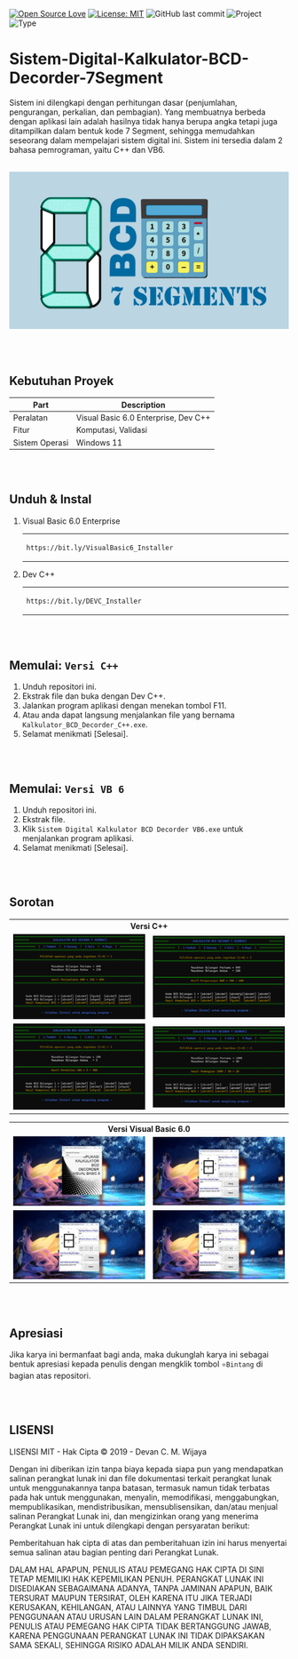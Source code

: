 [![Open Source Love](https://badges.frapsoft.com/os/v1/open-source.svg?style=flat)](https://github.com/ellerbrock/open-source-badges/)
[![License: MIT](https://img.shields.io/badge/License-MIT-blue.svg?logo=github&color=%23F7DF1E)](https://opensource.org/licenses/MIT)
![GitHub last commit](https://img.shields.io/github/last-commit/devancakra/Sistem-Digital-Kalkulator-BCD-Decorder-7Segment?logo=Codeforces&logoColor=white&color=%23F7DF1E)
![Project](https://img.shields.io/badge/Project-Multi-%2DPlatform-light.svg?style=flat&logo=googlechrome&logoColor=white&color=%23F7DF1E)
![Type](https://img.shields.io/badge/Type-Campus%20Assignment-light.svg?style=flat&logo=gitbook&logoColor=white&color=%23F7DF1E)

# Sistem-Digital-Kalkulator-BCD-Decorder-7Segment
Sistem ini dilengkapi dengan perhitungan dasar (penjumlahan, pengurangan, perkalian, dan pembagian). Yang membuatnya berbeda dengan aplikasi lain adalah hasilnya tidak hanya berupa angka tetapi juga ditampilkan dalam bentuk kode 7 Segment, sehingga memudahkan seseorang dalam mempelajari sistem digital ini. Sistem ini tersedia dalam 2 bahasa pemrograman, yaitu C++ dan VB6.

<br>

<img width="840" src="Documentation/Thumbnail.jpg" alt="thumbnail">

<br><br>

## Kebutuhan Proyek
| Part | Description |
| --- | --- |
| Peralatan | Visual Basic 6.0 Enterprise, Dev C++ |
| Fitur | Komputasi, Validasi |
| Sistem Operasi | Windows 11 |

<br><br>

## Unduh & Instal
1. Visual Basic 6.0 Enterprise 

   <table><tr><td width="810">
      
   ```
   https://bit.ly/VisualBasic6_Installer
   ```

   </td></tr></table>

2. Dev C++ 

   <table><tr><td width="810">
      
   ```
   https://bit.ly/DEVC_Installer
   ```

   </td></tr></table>

<br><br>

## Memulai: ``` Versi C++ ```
1. Unduh repositori ini.<br>
2. Ekstrak file dan buka dengan Dev C++.<br>
3. Jalankan program aplikasi dengan menekan tombol F11.<br>
4. Atau anda dapat langsung menjalankan file yang bernama ``` Kalkulator_BCD_Decorder_C++.exe ```.<br>
5. Selamat menikmati [Selesai].

<br><br>

## Memulai: ``` Versi VB 6 ```
1. Unduh repositori ini.<br>
2. Ekstrak file.<br>
3. Klik ``` Sistem Digital Kalkulator BCD Decorder VB6.exe ``` untuk menjalankan program aplikasi.<br>
4. Selamat menikmati [Selesai].

<br><br>

## Sorotan
<table>
<tr>
<th colspan="2">Versi C++</th>
</tr>
<tr>
<td width="420"><img src="Documentation/C++ Version-1.jpg" alt="c-1"></td>
<td width="420"><img src="Documentation/C++ Version-2.jpg" alt="c-2"></td>
</tr>
<tr>
<td width="420"><img src="Documentation/C++ Version-3.jpg" alt="c-3"></td>
<td width="420"><img src="Documentation/C++ Version-4.jpg" alt="c-4"></td>
</tr>
</table>
<table>
<tr>
<th colspan="2">Versi Visual Basic 6.0</th>
</tr>
<tr>
<td width="420"><img src="Documentation/Visual Basic 6.0 Version-1.jpg" alt="vb-1"></td>
<td width="420"><img src="Documentation/Visual Basic 6.0 Version-2.jpg" alt="vb-2"></td>
</tr>
<tr>
<td width="420"><img src="Documentation/Visual Basic 6.0 Version-3.jpg" alt="vb-3"></td>
<td width="420"><img src="Documentation/Visual Basic 6.0 Version-4.jpg" alt="vb-4"></td>
</tr>
</table>

<br><br>

## Apresiasi
Jika karya ini bermanfaat bagi anda, maka dukunglah karya ini sebagai bentuk apresiasi kepada penulis dengan mengklik tombol ``` ⭐Bintang ``` di bagian atas repositori.

<br><br>

## LISENSI 
LISENSI MIT - Hak Cipta © 2019 - Devan C. M. Wijaya

Dengan ini diberikan izin tanpa biaya kepada siapa pun yang mendapatkan salinan perangkat lunak ini dan file dokumentasi terkait perangkat lunak untuk menggunakannya tanpa batasan, termasuk namun tidak terbatas pada hak untuk menggunakan, menyalin, memodifikasi, menggabungkan, mempublikasikan, mendistribusikan, mensublisensikan, dan/atau menjual salinan Perangkat Lunak ini, dan mengizinkan orang yang menerima Perangkat Lunak ini untuk dilengkapi dengan persyaratan berikut:

Pemberitahuan hak cipta di atas dan pemberitahuan izin ini harus menyertai semua salinan atau bagian penting dari Perangkat Lunak.

DALAM HAL APAPUN, PENULIS ATAU PEMEGANG HAK CIPTA DI SINI TETAP MEMILIKI HAK KEPEMILIKAN PENUH. PERANGKAT LUNAK INI DISEDIAKAN SEBAGAIMANA ADANYA, TANPA JAMINAN APAPUN, BAIK TERSURAT MAUPUN TERSIRAT, OLEH KARENA ITU JIKA TERJADI KERUSAKAN, KEHILANGAN, ATAU LAINNYA YANG TIMBUL DARI PENGGUNAAN ATAU URUSAN LAIN DALAM PERANGKAT LUNAK INI, PENULIS ATAU PEMEGANG HAK CIPTA TIDAK BERTANGGUNG JAWAB, KARENA PENGGUNAAN PERANGKAT LUNAK INI TIDAK DIPAKSAKAN SAMA SEKALI, SEHINGGA RISIKO ADALAH MILIK ANDA SENDIRI.
